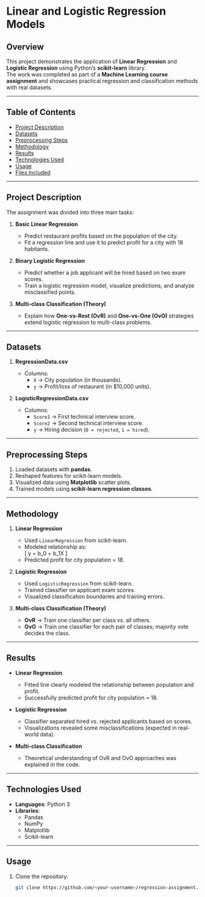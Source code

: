 # Linear and Logistic Regression Models

## Overview

This project demonstrates the application of **Linear Regression** and **Logistic Regression** using Python’s **scikit-learn** library.  
The work was completed as part of a **Machine Learning course assignment** and showcases practical regression and classification methods with real datasets.

---

## Table of Contents
- [Project Description](#project-description)
- [Datasets](#datasets)
- [Preprocessing Steps](#preprocessing-steps)
- [Methodology](#methodology)
- [Results](#results)
- [Technologies Used](#technologies-used)
- [Usage](#usage)
- [Files Included](#files-included)

---

## Project Description

The assignment was divided into three main tasks:

1. **Basic Linear Regression**  
   - Predict restaurant profits based on the population of the city.  
   - Fit a regression line and use it to predict profit for a city with 18 habitants.  

2. **Binary Logistic Regression**  
   - Predict whether a job applicant will be hired based on two exam scores.  
   - Train a logistic regression model, visualize predictions, and analyze misclassified points.  

3. **Multi-class Classification (Theory)**  
   - Explain how **One-vs-Rest (OvR)** and **One-vs-One (OvO)** strategies extend logistic regression to multi-class problems.  

---

## Datasets

1. **RegressionData.csv**  
   - Columns:  
     - `X` → City population (in thousands).  
     - `y` → Profit/loss of restaurant (in $10,000 units).  

2. **LogisticRegressionData.csv**  
   - Columns:  
     - `Score1` → First technical interview score.  
     - `Score2` → Second technical interview score.  
     - `y` → Hiring decision (`0 = rejected`, `1 = hired`).  

---

## Preprocessing Steps

1. Loaded datasets with **pandas**.  
2. Reshaped features for scikit-learn models.  
3. Visualized data using **Matplotlib** scatter plots.  
4. Trained models using **scikit-learn regression classes**.  

---

## Methodology

1. **Linear Regression**  
   - Used `LinearRegression` from scikit-learn.  
   - Modeled relationship as:  
     \[
     y = b_0 + b_1X
     \]  
   - Predicted profit for city population = 18.  

2. **Logistic Regression**  
   - Used `LogisticRegression` from scikit-learn.  
   - Trained classifier on applicant exam scores.  
   - Visualized classification boundaries and training errors.  

3. **Multi-class Classification (Theory)**  
   - **OvR** → Train one classifier per class vs. all others.  
   - **OvO** → Train one classifier for each pair of classes; majority vote decides the class.  

---

## Results

- **Linear Regression**  
  - Fitted line clearly modeled the relationship between population and profit.  
  - Successfully predicted profit for city population = 18.  

- **Logistic Regression**  
  - Classifier separated hired vs. rejected applicants based on scores.  
  - Visualizations revealed some misclassifications (expected in real-world data).  

- **Multi-class Classification**  
  - Theoretical understanding of OvR and OvO approaches was explained in the code.  

---

## Technologies Used

- **Languages**: Python 3  
- **Libraries**:  
  - Pandas  
  - NumPy  
  - Matplotlib  
  - Scikit-learn  

---

## Usage

1. Clone the repository:
   ```bash
   git clone https://github.com/<your-username>/regression-assignment.git

